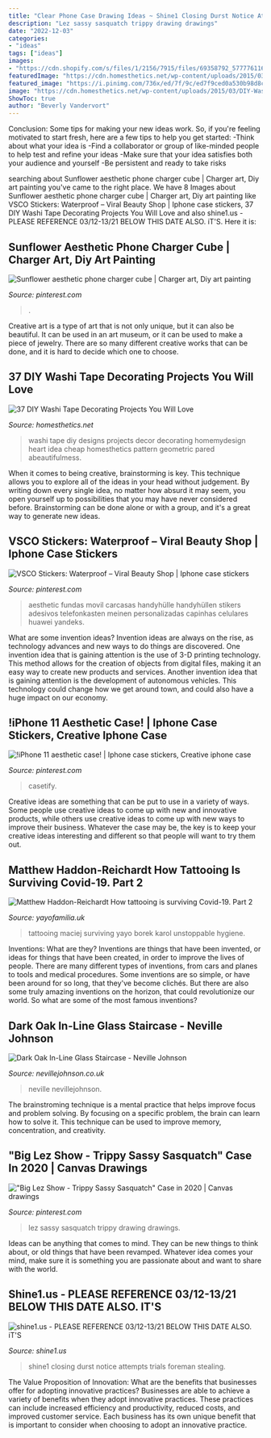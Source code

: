 ```yaml
---
title: "Clear Phone Case Drawing Ideas ~ Shine1 Closing Durst Notice Attempts Trials Foreman Stealing"
description: "Lez sassy sasquatch trippy drawing drawings"
date: "2022-12-03"
categories:
- "ideas"
tags: ["ideas"]
images:
- "https://cdn.shopify.com/s/files/1/2156/7915/files/69358792_577776116088344_7967161190163939328_o_954e0da3-a676-443b-bb07-a0112cf51637_large.jpg?v=1591204257"
featuredImage: "https://cdn.homesthetics.net/wp-content/uploads/2015/03/DIY-Washi-Tape-Projects_homesthetics.net-44.jpg"
featured_image: "https://i.pinimg.com/736x/ed/7f/9c/ed7f9ced0a530b98d8ca144ee1daca23.jpg"
image: "https://cdn.homesthetics.net/wp-content/uploads/2015/03/DIY-Washi-Tape-Projects_homesthetics.net-44.jpg"
ShowToc: true
author: "Beverly Vandervort"
---
```



Conclusion: Some tips for making your new ideas work.
So, if you're feeling motivated to start fresh, here are a few tips to help you get started: 
-Think about what your idea is 
-Find a collaborator or group of like-minded people to help test and refine your ideas 
-Make sure that your idea satisfies both your audience and yourself 
-Be persistent and ready to take risks

	

		
searching about Sunflower aesthetic phone charger cube | Charger art, Diy art painting you've came to the right place. We have 8 Images about Sunflower aesthetic phone charger cube | Charger art, Diy art painting like VSCO Stickers: Waterproof – Viral Beauty Shop | Iphone case stickers, 37 DIY Washi Tape Decorating Projects You Will Love and also shine1.us - PLEASE REFERENCE 03/12-13/21 BELOW THIS DATE ALSO. iT&#039;S. Here it is:
		
    
## Sunflower Aesthetic Phone Charger Cube | Charger Art, Diy Art Painting

<img loading=lazy src="https://i.pinimg.com/736x/6a/4e/d8/6a4ed8a314981a0ebe79c9671fc1b479.jpg" onerror="this.onerror=null;this.src='https://tse3.mm.bing.net/th?id=OIP.rOs2zwYeeizcGypdX_QUCAHaJ3&amp;pid=15.1';" alt="Sunflower aesthetic phone charger cube | Charger art, Diy art painting">

_Source: pinterest.com_

>. 

	

Creative art is a type of art that is not only unique, but it can also be beautiful. It can be used in an art museum, or it can be used to make a piece of jewelry. There are so many different creative works that can be done, and it is hard to decide which one to choose.

    
## 37 DIY Washi Tape Decorating Projects You Will Love

<img loading=lazy src="https://cdn.homesthetics.net/wp-content/uploads/2015/03/DIY-Washi-Tape-Projects_homesthetics.net-44.jpg" onerror="this.onerror=null;this.src='https://tse4.mm.bing.net/th?id=OIP.-DU2CU6gznMq5Aw0c47sHQHaLH&amp;pid=15.1';" alt="37 DIY Washi Tape Decorating Projects You Will Love">

_Source: homesthetics.net_

>washi tape diy designs projects decor decorating homemydesign heart idea cheap homesthetics pattern geometric pared abeautifulmess. 

	

When it comes to being creative, brainstorming is key. This technique allows you to explore all of the ideas in your head without judgement. By writing down every single idea, no matter how absurd it may seem, you open yourself up to possibilities that you may have never considered before. Brainstorming can be done alone or with a group, and it's a great way to generate new ideas.

    
## VSCO Stickers: Waterproof – Viral Beauty Shop | Iphone Case Stickers

<img loading=lazy src="https://i.pinimg.com/736x/ed/7f/9c/ed7f9ced0a530b98d8ca144ee1daca23.jpg" onerror="this.onerror=null;this.src='https://tse4.mm.bing.net/th?id=OIP.h8ExZo5yfe0RlVmhN9c_3QHaJ5&amp;pid=15.1';" alt="VSCO Stickers: Waterproof – Viral Beauty Shop | Iphone case stickers">

_Source: pinterest.com_

>aesthetic fundas movil carcasas handyhülle handyhüllen stikers adesivos telefonkasten meinen personalizadas capinhas celulares huawei yandeks. 

	

What are some invention ideas?
Invention ideas are always on the rise, as technology advances and new ways to do things are discovered. One invention idea that is gaining attention is the use of 3-D printing technology. This method allows for the creation of objects from digital files, making it an easy way to create new products and services. Another invention idea that is gaining attention is the development of autonomous vehicles. This technology could change how we get around town, and could also have a huge impact on our economy.

    
## !iPhone 11 Aesthetic Case! | Iphone Case Stickers, Creative Iphone Case

<img loading=lazy src="https://i.pinimg.com/736x/41/af/6e/41af6ee117319bf86fc1aa6cf6446c05.jpg" onerror="this.onerror=null;this.src='https://tse1.mm.bing.net/th?id=OIP.LnKJtsgzdQR11op6fnxbOgHaJ3&amp;pid=15.1';" alt="!iPhone 11 aesthetic case! | Iphone case stickers, Creative iphone case">

_Source: pinterest.com_

>casetify. 

	

Creative ideas are something that can be put to use in a variety of ways. Some people use creative ideas to come up with new and innovative products, while others use creative ideas to come up with new ways to improve their business. Whatever the case may be, the key is to keep your creative ideas interesting and different so that people will want to try them out.

    
## Matthew Haddon-Reichardt How Tattooing Is Surviving Covid-19. Part 2

<img loading=lazy src="https://cdn.shopify.com/s/files/1/2156/7915/files/69358792_577776116088344_7967161190163939328_o_954e0da3-a676-443b-bb07-a0112cf51637_large.jpg?v=1591204257" onerror="this.onerror=null;this.src='https://tse3.mm.bing.net/th?id=OIP.SyXpKGOwUHiuMXbBs7PZHwAAAA&amp;pid=15.1';" alt="Matthew Haddon-Reichardt How tattooing is surviving Covid-19. Part 2">

_Source: yayofamilia.uk_

>tattooing maciej surviving yayo borek karol unstoppable hygiene. 

	

Inventions: What are they?
Inventions are things that have been invented, or ideas for things that have been created, in order to improve the lives of people. There are many different types of inventions, from cars and planes to tools and medical procedures. Some inventions are so simple, or have been around for so long, that they've become clichés. But there are also some truly amazing inventions on the horizon, that could revolutionize our world. So what are some of the most famous inventions?

    
## Dark Oak In-Line Glass Staircase - Neville Johnson

<img loading=lazy src="https://www.nevillejohnson.co.uk/wp-content/uploads/dark-oak-and-inline-glass-2.jpg" onerror="this.onerror=null;this.src='https://tse4.mm.bing.net/th?id=OIP.yrIDMKpjLIj5ASSXO2XfVwHaK5&amp;pid=15.1';" alt="Dark Oak In-Line Glass Staircase - Neville Johnson">

_Source: nevillejohnson.co.uk_

>neville nevillejohnson. 

	

The brainstroming technique is a mental practice that helps improve focus and problem solving. By focusing on a specific problem, the brain can learn how to solve it. This technique can be used to improve memory, concentration, and creativity.

    
## &quot;Big Lez Show - Trippy Sassy Sasquatch&quot; Case In 2020 | Canvas Drawings

<img loading=lazy src="https://i.pinimg.com/736x/57/f7/33/57f73348c44c9f7b2440459a06f461d9.jpg" onerror="this.onerror=null;this.src='https://tse4.mm.bing.net/th?id=OIP.Z9Woptd7JSlIdzfDrB3R9gHaJ3&amp;pid=15.1';" alt="&quot;Big Lez Show - Trippy Sassy Sasquatch&quot; Case in 2020 | Canvas drawings">

_Source: pinterest.com_

>lez sassy sasquatch trippy drawing drawings. 

	

Ideas can be anything that comes to mind. They can be new things to think about, or old things that have been revamped. Whatever idea comes your mind, make sure it is something you are passionate about and want to share with the world.

    
## Shine1.us - PLEASE REFERENCE 03/12-13/21 BELOW THIS DATE ALSO. IT&#039;S

<img loading=lazy src="http://www.shine1.us/yahoo_site_admin/assets/images/thumbnail.23112737_std.png" onerror="this.onerror=null;this.src='https://tse3.mm.bing.net/th?id=OIP.8CI1DjdzPaaqJGaYWwCWdgAAAA&amp;pid=15.1';" alt="shine1.us - PLEASE REFERENCE 03/12-13/21 BELOW THIS DATE ALSO. iT&#039;S">

_Source: shine1.us_

>shine1 closing durst notice attempts trials foreman stealing. 

	

The Value Proposition of Innovation: What are the benefits that businesses offer for adopting innovative practices?
Businesses are able to achieve a variety of benefits when they adopt innovative practices. These practices can include increased efficiency and productivity, reduced costs, and improved customer service. Each business has its own unique benefit that is important to consider when choosing to adopt an innovative practice.


